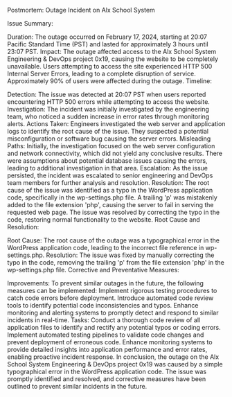Postmortem: Outage Incident on Alx School System

Issue Summary:

Duration: The outage occurred on February 17, 2024, starting at 20:07 Pacific Standard Time (PST) and lasted for approximately 3 hours until 23:07 PST.
Impact: The outage affected access to the Alx School System Engineering & DevOps project 0x19, causing the website to be completely unavailable. Users attempting to access the site experienced HTTP 500 Internal Server Errors, leading to a complete disruption of service. Approximately 90% of users were affected during the outage.
Timeline:

Detection: The issue was detected at 20:07 PST when users reported encountering HTTP 500 errors while attempting to access the website.
Investigation: The incident was initially investigated by the engineering team, who noticed a sudden increase in error rates through monitoring alerts.
Actions Taken: Engineers investigated the web server and application logs to identify the root cause of the issue. They suspected a potential misconfiguration or software bug causing the server errors.
Misleading Paths: Initially, the investigation focused on the web server configuration and network connectivity, which did not yield any conclusive results. There were assumptions about potential database issues causing the errors, leading to additional investigation in that area.
Escalation: As the issue persisted, the incident was escalated to senior engineering and DevOps team members for further analysis and resolution.
Resolution: The root cause of the issue was identified as a typo in the WordPress application code, specifically in the wp-settings.php file. A trailing 'p' was mistakenly added to the file extension 'php', causing the server to fail in serving the requested web page. The issue was resolved by correcting the typo in the code, restoring normal functionality to the website.
Root Cause and Resolution:

Root Cause: The root cause of the outage was a typographical error in the WordPress application code, leading to the incorrect file reference in wp-settings.php.
Resolution: The issue was fixed by manually correcting the typo in the code, removing the trailing 'p' from the file extension 'php' in the wp-settings.php file.
Corrective and Preventative Measures:

Improvements: To prevent similar outages in the future, the following measures can be implemented:
Implement rigorous testing procedures to catch code errors before deployment.
Introduce automated code review tools to identify potential code inconsistencies and typos.
Enhance monitoring and alerting systems to promptly detect and respond to similar incidents in real-time.
Tasks:
Conduct a thorough code review of all application files to identify and rectify any potential typos or coding errors.
Implement automated testing pipelines to validate code changes and prevent deployment of erroneous code.
Enhance monitoring systems to provide detailed insights into application performance and error rates, enabling proactive incident response.
In conclusion, the outage on the Alx School System Engineering & DevOps project 0x19 was caused by a simple typographical error in the WordPress application code. The issue was promptly identified and resolved, and corrective measures have been outlined to prevent similar incidents in the future.
